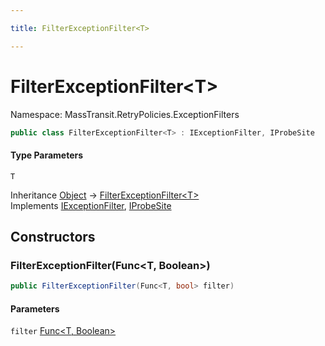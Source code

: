 ```yaml
---

title: FilterExceptionFilter<T>

---
```


# FilterExceptionFilter\<T\>

Namespace: MassTransit.RetryPolicies.ExceptionFilters

```csharp
public class FilterExceptionFilter<T> : IExceptionFilter, IProbeSite
```

#### Type Parameters

`T`<br/>

Inheritance [Object](https://learn.microsoft.com/en-us/dotnet/api/system.object) → [FilterExceptionFilter\<T\>](../masstransit-retrypolicies-exceptionfilters/filterexceptionfilter-1)<br/>
Implements [IExceptionFilter](../../masstransit-abstractions/masstransit/iexceptionfilter), [IProbeSite](../../masstransit-abstractions/masstransit/iprobesite)

## Constructors

### **FilterExceptionFilter(Func\<T, Boolean\>)**

```csharp
public FilterExceptionFilter(Func<T, bool> filter)
```

#### Parameters

`filter` [Func\<T, Boolean\>](https://learn.microsoft.com/en-us/dotnet/api/system.func-2)<br/>
